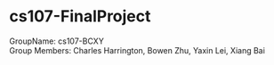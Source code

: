 # cs107-FinalProject

GroupName: cs107-BCXY  
Group Members: Charles Harrington, Bowen Zhu, Yaxin Lei, Xiang Bai
